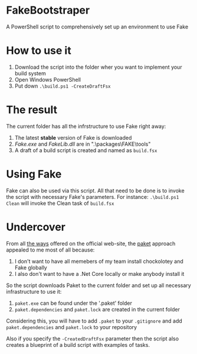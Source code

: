 # FakeBootstraper
A PowerShell script to comprehensively set up an environment to use Fake

# How to use it
1. Download the script into the folder wher you want to implement your build system
2. Open Windows PowerShell
3. Put down `.\build.ps1 -CreateDraftFsx`

# The result
The current folder has all the infrstructure to use Fake right away:
1. The latest **stable** version of Fake is downloaded
2. _Fake.exe_ and _FakeLib.dll_ are in ".\packages\FAKE\tools\"
3. A draft of a build script is created and named as `build.fsx`

# Using Fake
Fake can also be used via this script. All that need to be done is to invoke the script with necessary Fake's parameters. For instance:
`.\build.ps1 Clean`
will invoke the Clean task of `build.fsx`

# Undercover
From all [the ways](https://fake.build/fake-gettingstarted.html#Create-and-Edit-scripts-with-Intellisense) offered on the official web-site, the [paket](https://fsprojects.github.io/Paket/) approach appealed to me most of all because:
1. I don't want to have all memebers of my team install chockolotey and Fake globally
2. I also don't want to have a .Net Core locally or make anybody install it

So the script downloads Paket to the current folder and set up all necessary infrastructure to use it:
1. `paket.exe` can be found under the '.paket' folder
2. `paket.dependencies` and `paket.lock` are created in the current folder

Considering this, you will have to add `.paket` to your `.gitignore` and add `paket.dependencies` and `paket.lock` to your repository

Also if you specify the `-CreatedDraftFsx` parameter then the script also creates a blueprint of a build script with examples of tasks.
